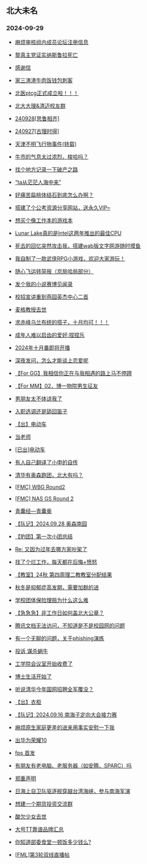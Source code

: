 ## 北大未名 
### 2024-09-29

+ [麻烦审核组内成员论坛注册信息](https://bbs.pku.edu.cn/v2/post-read.php?bid=16&threadid=18850046)

+ [黎真主党证实纳斯鲁拉死亡](https://bbs.pku.edu.cn/v2/post-read.php?bid=155&threadid=18852970)

+ [感谢信](https://bbs.pku.edu.cn/v2/post-read.php?bid=1431&threadid=18852671)

+ [家三渣渣牛肉饭钱包刺客](https://bbs.pku.edu.cn/v2/post-read.php?bid=1431&threadid=18849670)

+ [北医ptcg正式成立啦！！！](https://bbs.pku.edu.cn/v2/post-read.php?bid=138&threadid=18852951)

+ [北大大理&清迈校友群](https://bbs.pku.edu.cn/v2/post-read.php?bid=481&threadid=18852814)

+ [240928[思鲁相齐]](https://bbs.pku.edu.cn/v2/post-read.php?bid=104&threadid=18853013)

+ [240927[古理时得]](https://bbs.pku.edu.cn/v2/post-read.php?bid=104&threadid=18852707)

+ [天津不明飞行物事件(转载)](https://bbs.pku.edu.cn/v2/post-read.php?bid=462&threadid=18845032)

+ [牛市的气息太过浓烈，梭哈吗？](https://bbs.pku.edu.cn/v2/post-read.php?bid=249&threadid=18852086)

+ [找个地方记录一下破产之路](https://bbs.pku.edu.cn/v2/post-read.php?bid=249&threadid=18807557)

+ [“ta从茫茫人海中来”](https://bbs.pku.edu.cn/v2/post-read.php?bid=55&threadid=18852995)

+ [好痛苦扁桃体结石到底怎么办啊？](https://bbs.pku.edu.cn/v2/post-read.php?bid=244&threadid=18852874)

+ [搭建了个公考资源分享网站，送永久VIP~](https://bbs.pku.edu.cn/v2/post-read.php?bid=209&threadid=18850101)

+ [想买个像工作本的游戏本](https://bbs.pku.edu.cn/v2/post-read.php?bid=484&threadid=18852388)

+ [Lunar Lake真的是Intel这两年推出的最佳CPU](https://bbs.pku.edu.cn/v2/post-read.php?bid=484&threadid=18852976)

+ [死去的回忆突然攻击我，搭建wab版文字网游随时摸鱼](https://bbs.pku.edu.cn/v2/post-read.php?bid=209&threadid=18852971)

+ [我自制了一款武侠RPG小游戏，欢迎大家游玩！](https://bbs.pku.edu.cn/v2/post-read.php?bid=18&threadid=18850100)

+ [随心飞运转简报（京局哈局部分）](https://bbs.pku.edu.cn/v2/post-read.php?bid=647&threadid=18853001)

+ [发个我的小说赛博见闻录](https://bbs.pku.edu.cn/v2/post-read.php?bid=210&threadid=18852662)

+ [校招宣讲重到燕园英杰中心二首](https://bbs.pku.edu.cn/v2/post-read.php?bid=80&threadid=18852678)

+ [麦格教授去世](https://bbs.pku.edu.cn/v2/post-read.php?bid=881&threadid=18852769)

+ [求赤峰乌兰布统的搭子，十月均可！！！](https://bbs.pku.edu.cn/v2/post-read.php?bid=94&threadid=18846373)

+ [成年人难以启齿的爱好:捏捏乐](https://bbs.pku.edu.cn/v2/post-read.php?bid=354&threadid=18852602)

+ [2024年十月番即将开播](https://bbs.pku.edu.cn/v2/post-read.php?bid=108&threadid=18853008)

+ [深夜发问，怎么才能谈上恋爱呢](https://bbs.pku.edu.cn/v2/post-read.php?bid=52&threadid=18852749)

+ [【For GG】我相信你正在与我相遇的路上马不停蹄](https://bbs.pku.edu.cn/v2/post-read.php?bid=167&threadid=18852394)

+ [【For MM】02，博一物院男生征友](https://bbs.pku.edu.cn/v2/post-read.php?bid=167&threadid=18852582)

+ [男朋友太不体谅我了](https://bbs.pku.edu.cn/v2/post-read.php?bid=36&threadid=18852185)

+ [入职选调还是舔回笛子](https://bbs.pku.edu.cn/v2/post-read.php?bid=99&threadid=18818943)

+ [【出】电动车](https://bbs.pku.edu.cn/v2/post-read.php?bid=71&threadid=18852949)

+ [当老师](https://bbs.pku.edu.cn/v2/post-read.php?bid=99&threadid=18852816)

+ [[已出]电动车](https://bbs.pku.edu.cn/v2/post-read.php?bid=71&threadid=18852634)

+ [有人自己翻译了小申的自传](https://bbs.pku.edu.cn/v2/post-read.php?bid=643&threadid=18852927)

+ [清华有奥森跑团，北大有吗？](https://bbs.pku.edu.cn/v2/post-read.php?bid=861&threadid=18851940)

+ [[FMC] WBG Round2](https://bbs.pku.edu.cn/v2/post-read.php?bid=519&threadid=18853027)

+ [[FMC] NAS GS Round 2](https://bbs.pku.edu.cn/v2/post-read.php?bid=519&threadid=18852981)

+ [青囊经—青囊奥](https://bbs.pku.edu.cn/v2/post-read.php?bid=886&threadid=18836661)

+ [【队记】2024.09.28 奥森南园](https://bbs.pku.edu.cn/v2/post-read.php?bid=952&threadid=18853028)

+ [【豹团】第一次小团总结](https://bbs.pku.edu.cn/v2/post-read.php?bid=696&threadid=18851946)

+ [Re: 又因为过年去哪方家吵架了](https://bbs.pku.edu.cn/v2/post-read.php?bid=690&threadid=18852863)

+ [找了个烂工作，每天都在后悔+愤怒](https://bbs.pku.edu.cn/v2/post-read.php?bid=690&threadid=18840743)

+ [【教室】24秋 第四周理二教教室分配结果](https://bbs.pku.edu.cn/v2/post-read.php?bid=289&threadid=18852478)

+ [秋冬是抑郁症高发期，需要加群的进](https://bbs.pku.edu.cn/v2/post-read.php?bid=396&threadid=16597029)

+ [学校团体保险理赔为什么这么难](https://bbs.pku.edu.cn/v2/post-read.php?bid=438&threadid=18836675)

+ [【急急急】非工作日如何盖北大公章？](https://bbs.pku.edu.cn/v2/post-read.php?bid=438&threadid=18852689)

+ [腾讯文档无法访问，不知道是不是校园网的问题](https://bbs.pku.edu.cn/v2/post-read.php?bid=668&threadid=18852134)

+ [有一个无聊的问题，关于phishing演练](https://bbs.pku.edu.cn/v2/post-read.php?bid=668&threadid=18852398)

+ [投诉 谋杀蜗牛](https://bbs.pku.edu.cn/v2/post-read.php?bid=1431&threadid=18852939)

+ [工学院会议室开始收费了](https://bbs.pku.edu.cn/v2/post-read.php?bid=846&threadid=18791556)

+ [博士生活开始了](https://bbs.pku.edu.cn/v2/post-read.php?bid=52&threadid=18851814)

+ [听说清华今年国网招聘全军覆没？](https://bbs.pku.edu.cn/v2/post-read.php?bid=99&threadid=18852464)

+ [【出】衣柜](https://bbs.pku.edu.cn/v2/post-read.php?bid=71&threadid=18842786)

+ [【队记】2024.09.16 南海子定向大会接力赛](https://bbs.pku.edu.cn/v2/post-read.php?bid=952&threadid=18851303)

+ [麻烦原生家庭更差的进来用事实安慰一下我](https://bbs.pku.edu.cn/v2/post-read.php?bid=690&threadid=18852928)

+ [出华为荣耀10](https://bbs.pku.edu.cn/v2/post-read.php?bid=71&threadid=18853068)

+ [fps 首发](https://bbs.pku.edu.cn/v2/post-read.php?bid=519&threadid=18852665)

+ [有朋友有老电脑、老服务器（如安腾、SPARC）吗](https://bbs.pku.edu.cn/v2/post-read.php?bid=1361&threadid=18853085)

+ [郑重声明](https://bbs.pku.edu.cn/v2/post-read.php?bid=606&threadid=18853087)

+ [日海上自卫队驱逐舰穿越台湾海峡，参与南海军演](https://bbs.pku.edu.cn/v2/post-read.php?bid=155&threadid=18852915)

+ [想建一个期货投资交流群](https://bbs.pku.edu.cn/v2/post-read.php?bid=249&threadid=18763474)

+ [酸欠少女去世](https://bbs.pku.edu.cn/v2/post-read.php?bid=108&threadid=18852455)

+ [大号TT靠谱品牌汇总](https://bbs.pku.edu.cn/v2/post-read.php?bid=52&threadid=18852399)

+ [你知道部委食堂一顿饭多少钱么?](https://bbs.pku.edu.cn/v2/post-read.php?bid=99&threadid=18853057)

+ [[FML]第3轮双线直播帖](https://bbs.pku.edu.cn/v2/post-read.php?bid=519&threadid=18852813)

